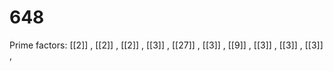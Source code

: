 # 648

Prime factors: [[2]] , [[2]] , [[2]] , [[3]] , [[27]] , [[3]] , [[9]] , [[3]] , [[3]] , [[3]] , 